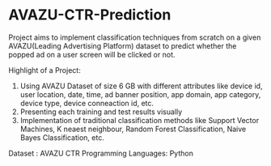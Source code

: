# AVAZU-CTR-Prediction
Project aims to implement classification techniques from scratch on a given AVAZU(Leading Advertising Platform) dataset to predict whether the popped ad on a user screen will be clicked or not.

Highlight of a Project:

1) Using AVAZU Dataset of size 6 GB with different attributes like device id, user location, date, time, ad banner position, app domain, app category, device type, device conneaction id, etc.
2) Presenting each training and test results visually 
3) Implementation of traditional classification methods like Support Vector Machines, K neaest neighbour, Random Forest Classification, Naive Bayes Classification, etc.


Dataset : AVAZU CTR
Programming Languages: Python
